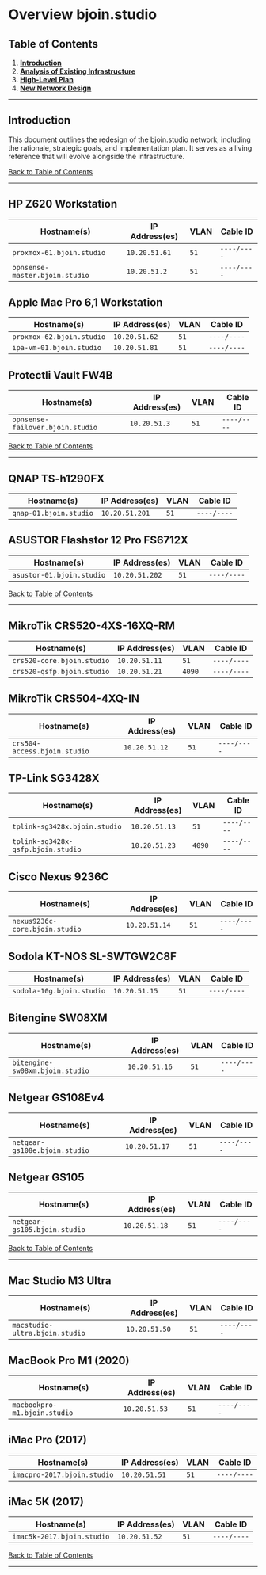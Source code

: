 # Overview bjoin.studio

## Table of Contents
1. [**Introduction**](#introduction)
2. [**Analysis of Existing Infrastructure**](#analysis-of-existing-infrastructure)
3. [**High-Level Plan**](#high-level-plan)
4. [**New Network Design**](#new-network-design)

---

## Introduction

This document outlines the redesign of the bjoin.studio network, including the rationale, strategic goals, and implementation plan. It serves as a living reference that will evolve alongside the infrastructure.

[Back to Table of Contents](#table-of-contents)

---

## HP Z620 Workstation
  | Hostname(s)                            |  IP Address(es)   |  VLAN  |  Cable ID   |
  | -------------------------------------- | ----------------- | ------ | ----------- |
  | `proxmox-61.bjoin.studio`              |   `10.20.51.61`   |  `51`  | `----/----` |
  | `opnsense-master.bjoin.studio`         |   `10.20.51.2`    |  `51`  | `----/----` |

## Apple Mac Pro 6,1 Workstation
  | Hostname(s)                            |  IP Address(es)   |  VLAN  |  Cable ID   |
  | -------------------------------------- | ----------------- | ------ | ----------- |
  | `proxmox-62.bjoin.studio`              |   `10.20.51.62`   |  `51`  | `----/----` |
  | `ipa-vm-01.bjoin.studio`               |   `10.20.51.81`   |  `51`  | `----/----` |

## Protectli Vault FW4B
  | Hostname(s)                            | IP Address(es)    |  VLAN  |  Cable ID   |
  | -------------------------------------- | ----------------- | ------ | ----------- |
  | `opnsense-failover.bjoin.studio`       |   `10.20.51.3`    |  `51`  | `----/----` |

[Back to Table of Contents](#table-of-contents)

---

## QNAP TS-h1290FX
  | Hostname(s)                            | IP Address(es)    |  VLAN  |  Cable ID   |
  | -------------------------------------- | ----------------- | ------ | ----------- |
  | `qnap-01.bjoin.studio`                 |   `10.20.51.201`   |  `51`  | `----/----` |

## ASUSTOR Flashstor 12 Pro FS6712X
  | Hostname(s)                            | IP Address(es)    |  VLAN  |  Cable ID   |
  | -------------------------------------- | ----------------- | ------ | ----------- |
  | `asustor-01.bjoin.studio`              |   `10.20.51.202`   |  `51`  | `----/----` |

[Back to Table of Contents](#table-of-contents)

---

## MikroTik CRS520-4XS-16XQ-RM
  | Hostname(s)                            | IP Address(es)    |  VLAN  |  Cable ID   |
  | -------------------------------------- | ----------------- | ------ | ----------- |
  | `crs520-core.bjoin.studio`             |   `10.20.51.11`   |  `51`  | `----/----` |
  | `crs520-qsfp.bjoin.studio`             |   `10.20.51.21`   | `4090` | `----/----` |

## MikroTik CRS504-4XQ-IN
  | Hostname(s)                            | IP Address(es)    |  VLAN  |  Cable ID   |
  | -------------------------------------- | ----------------- | ------ | ----------- |
  | `crs504-access.bjoin.studio`           |   `10.20.51.12`   |  `51`  | `----/----` |

## TP-Link SG3428X
  | Hostname(s)                            | IP Address(es)    |  VLAN  |  Cable ID   |
  | -------------------------------------- | ----------------- | ------ | ----------- |
  | `tplink-sg3428x.bjoin.studio`          |   `10.20.51.13`   |  `51`  | `----/----` |
  | `tplink-sg3428x-qsfp.bjoin.studio`     |   `10.20.51.23`   | `4090`  | `----/----` |

## Cisco Nexus 9236C
  | Hostname(s)                            | IP Address(es)    |  VLAN  |  Cable ID   |
  | -------------------------------------- | ----------------- | ------ | ----------- |
  | `nexus9236c-core.bjoin.studio`         |   `10.20.51.14`   |  `51`  | `----/----` |

## Sodola KT-NOS SL-SWTGW2C8F
  | Hostname(s)                            | IP Address(es)    |  VLAN  |  Cable ID   |
  | -------------------------------------- | ----------------- | ------ | ----------- |
  | `sodola-10g.bjoin.studio`              |   `10.20.51.15`   |  `51`  | `----/----` |

## Bitengine SW08XM
  | Hostname(s)                            | IP Address(es)    |  VLAN  |  Cable ID   |
  | -------------------------------------- | ----------------- | ------ | ----------- |
  | `bitengine-sw08xm.bjoin.studio`        |   `10.20.51.16`   |  `51`  | `----/----` |

## Netgear GS108Ev4
  | Hostname(s)                            | IP Address(es)    |  VLAN  |  Cable ID   |
  | -------------------------------------- | ----------------- | ------ | ----------- |
  | `netgear-gs108e.bjoin.studio`          |   `10.20.51.17`   |  `51`  | `----/----` |

## Netgear GS105
  | Hostname(s)                            | IP Address(es)    |  VLAN  |  Cable ID   |
  | -------------------------------------- | ----------------- | ------ | ----------- |
  | `netgear-gs105.bjoin.studio`           |   `10.20.51.18`   |  `51`  | `----/----` |

[Back to Table of Contents](#table-of-contents)

---

## Mac Studio M3 Ultra
  | Hostname(s)                            | IP Address(es)    |  VLAN  |  Cable ID   |
  | -------------------------------------- | ----------------- | ------ | ----------- |
  | `macstudio-ultra.bjoin.studio`         |   `10.20.51.50`   |  `51`  | `----/----` |

## MacBook Pro M1 (2020)
  | Hostname(s)                            | IP Address(es)    |  VLAN  |  Cable ID   |
  | -------------------------------------- | ----------------- | ------ | ----------- |
  | `macbookpro-m1.bjoin.studio`           |   `10.20.51.53`   |  `51`  | `----/----` |

## iMac Pro (2017)
  | Hostname(s)                            | IP Address(es)    |  VLAN  |  Cable ID   |
  | -------------------------------------- | ----------------- | ------ | ----------- |
  | `imacpro-2017.bjoin.studio`            |   `10.20.51.51`   |  `51`  | `----/----` |

## iMac 5K (2017)
  | Hostname(s)                            | IP Address(es)    |  VLAN  |  Cable ID   |
  | -------------------------------------- | ----------------- | ------ | ----------- |
  | `imac5k-2017.bjoin.studio`             |   `10.20.51.52`   |  `51`  | `----/----` |

[Back to Table of Contents](#table-of-contents)

---
